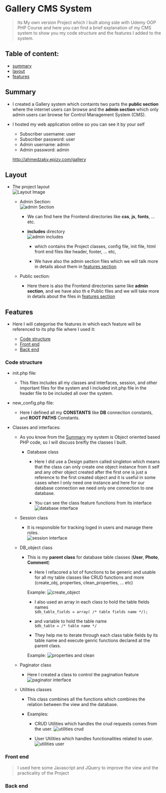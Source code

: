 # Gallery CMS System

> Its My own version Project which I built along side with Udemy OOP PHP Course and here you can find a brief explanation of my CMS system to show you my code structure and the features I added to the system. 

## Table of content:

 * [summary](#summary)
 * [layout](#layout)
 * [features](#features)


## Summary

* I created a Gallery system which containts two parts the __public section__ where the internet users can browse and the __admin section__ which only admin users can browse for Control Management System (CMS).

* I hosted my web application online so you can see it by your self

    - Subscriber username: user
    - Subscriber password: user
    - Admin username: admin
    - Admin password: admin

    http://ahmedzaky.epizy.com/gallery

## Layout

* The project layout   
![Layout Image](\images\project_layout.jpg)
  
  - Admin Section:  
  ![admin Section](\images\admin_section.jpg)  

    * We can find here the Frontend directories like __css__, __js__, __fonts__, ... etc.

    * __includes__ directory   
    ![admin includes](\images\admin_includes.jpg) 
    
        - which contains the Project classes, config file, init file, html front end files like header, footer, ... etc,

        - We have also the admin section files which we will talk more in details about them in [features section](#features)

  - Public section: 

    * Here there is also the Frontend directories same like __admin section__, and we have also th e Public files and we will take more in details about the files in [features section](#features)

## Features

* Here I will categorise the features in which each feature will be referenced to its php file where I used it:

    - [Code structure](#code-structure)
    - [Front end](#Front-end)
    - [Back end](#back-end)

### Code structure

* init.php file:

    - This files includes all my classes and interfaces, session, and other important files for the system and I included init.php file in the header file to be included all over the system.

* new_config.php file:
    
    - Here I defined all my __CONSTANTS__ like __DB__ connection constants, and __ROOT PATHS__ Constants. 

* Classes and interfaces:

    - As you know from the [Summary](#summary) my system is Object oriented based PHP code, so I will discuss breifly the classes I built.

      * Database class

        - Here I did use a Design pattern called singleton which means that the class can only create one object instance from it self and any other object created after the first one is just a reference to the first created object and it is useful in some cases when I only need one instance and here for our database connection we need only one connection to one database.

        - You can see the class feature functions from its interface  
        ![database interface](\images\database_interface.jpg)

    * Session class
        
        - It is responsible for tracking loged in users and manage there roles.  
            ![session interface](\images\session_interface.jpg)

    * DB_object class
        
        - This is my __parent class__ for database table classes (__User__, __Photo__, __Comment__) 

            * Here I refacored a lot of functions to be generic and usable for all my table classes like CRUD functions and more (create_obj, properties, clean_properties, ... etc)
            
            Example:
            ![create_object](\images\create_object.jpg)

            * I also used an array in each class to hold the table fields names   
            `$db_table_fields = array( /* table fields name */);`

            * and variable to hold the table name  
            `$db_table = /* table name */`

            * They help me to iterate through each class table fields by its table name and execute genric functions declared at the parent class.
            
            Example:
            ![properties and clean](\images\properties_clean.jpg)

            

    * Paginator class

        - Here I created a class to control the pagination feature
        ![paginator interface](\images\paginator_interface.jpg)

    * Utilities classes

        - This class combines all the functions which combines the relation between the view and the database.

        - Examples:  
            
            * CRUD Utilities which handles the crud requests comes from the user.
            ![utilities crud](\images\utilities_crud.jpg)

            * User Utilities which handles functionalities related to user.
            ![utilities user](\images\utilities_user.jpg)

### Front end

> I used here some Javascript and JQuery to improve the view and the practicality of the Project


### Back end







